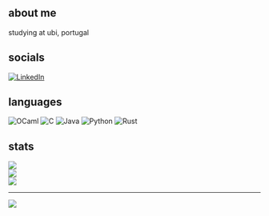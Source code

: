 ## about me
studying at ubi, portugal


## socials
[![LinkedIn](https://img.shields.io/badge/LinkedIn-%230077B5.svg?logo=linkedin?style=for-the-badge&logoColor=white)](https://linkedin.com/in/leonardo-mendes-santos-108945235) 

## languages
![OCaml](https://img.shields.io/badge/-OCaml-black?logo=ocaml&style=for-the-badge)
![C](https://img.shields.io/badge/c-%2300599C.svg?style=for-the-badge&logo=c&logoColor=white) 
![Java](https://img.shields.io/badge/java-%23ED8B00.svg?style=for-the-badge&logo=java&logoColor=white) 
![Python](https://img.shields.io/badge/python-3670A0?style=for-the-badge&logo=python&logoColor=ffdd54) 
![Rust](https://img.shields.io/badge/rust-%23000000.svg?style=for-the-badge&logo=rust&logoColor=white)

## stats
![](https://github-readme-stats.vercel.app/api?username=zazedd&theme=dark&hide_border=true&include_all_commits=true&count_private=false)<br/>
![](https://github-readme-streak-stats.herokuapp.com/?user=zazedd&theme=dark&hide_border=true)<br/>
![](https://github-readme-stats.vercel.app/api/top-langs/?username=zazedd&theme=dark&hide_border=true&include_all_commits=true&count_private=false&layout=compact)

---
[![](https://visitcount.itsvg.in/api?id=zazedd&icon=0&color=1)](https://visitcount.itsvg.in)

